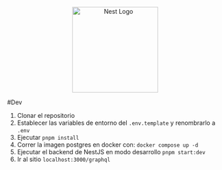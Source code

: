 <p align="center">
  <a href="http://nestjs.com/" target="blank"><img src="https://nestjs.com/img/logo-small.svg" width="200" alt="Nest Logo" /></a>
</p>

#Dev

1. Clonar el repositorio
2. Establecer las variables de entorno del ```.env.template``` y renombrarlo a ```.env```
3. Ejecutar ```pnpm install```
4. Correr la imagen postgres en docker con: ```docker compose up -d```
5. Ejecutar el backend de NestJS en modo desarrollo ```pnpm start:dev```
6. Ir al sitio ```localhost:3000/graphql```